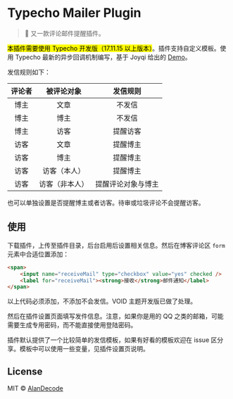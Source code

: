 # Typecho Mailer Plugin

> 📧 又一款评论邮件提醒插件。

<mark>本插件需要使用 Typecho 开发版（17.11.15 以上版本）</mark>。插件支持自定义模板。使用 Typecho 最新的异步回调机制编写，基于 Joyqi 给出的 [Demo](https://joyqi.com/typecho/typecho-async-service.html)。

发信规则如下：

| 评论者 |   被评论对象   |      发信规则      |
| :----: | :------------: | :----------------: |
|  博主  |      文章      |       不发信       |
|  博主  |      博主      |       不发信       |
|  博主  |      访客      |      提醒访客      |
|  访客  |      文章      |      提醒博主      |
|  访客  |      博主      |      提醒博主      |
|  访客  |  访客（本人）  |      提醒博主      |
|  访客  | 访客（非本人） | 提醒评论对象与博主 |

也可以单独设置是否提醒博主或者访客。待审或垃圾评论不会提醒访客。

## 使用

下载插件，上传至插件目录，后台启用后设置相关信息。然后在博客评论区 `form` 元素中合适位置添加：

```html
<span>
    <input name="receiveMail" type="checkbox" value="yes" checked />
    <label for="receiveMail"><strong>接收</strong>邮件通知</label>
</span>
```

以上代码必须添加，不添加不会发信。VOID 主题开发版已做了处理。

然后在插件设置页面填写发件信息。注意，如果你是用的 QQ 之类的邮箱，可能需要生成专用密码，而不能直接使用登陆密码。

插件默认提供了一个比较简单的发信模板，如果有好看的模板欢迎在 issue 区分享。模板中可以使用一些变量，见插件设置页说明。

## License

MIT © [AlanDecode](https://github.com/AlanDecode)